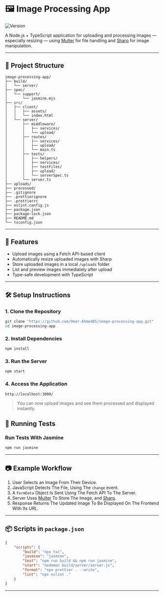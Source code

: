 # 🖼️ Image Processing App

![Version](https://img.shields.io/badge/version-v5.0-blue)

A Node.js + TypeScript application for uploading and processing images — especially resizing — using [Multer](https://github.com/expressjs/multer) for file handling and [Sharp](https://github.com/lovell/sharp) for image manipulation.

---

## 📁 Project Structure

```
image-processing-app/
├── build/
│   └── server/
├── spec/
│   └── support/
│       └── jasmine.mjs
├── src/
│   ├── client/
│   │   ├── assets/
│   │   └── index.html
│   └── server/
│       ├── middleware/
│       │   ├── services/
│       │   └── upload/
│       ├── routes/
│       │   ├── services/
│       │   ├── upload/
│       │   └── main.ts
│       ├── tests/
│       │   ├── helpers/
│       │   ├── services/
│       │   ├── testFiles/
│       │   ├── upload/
│       │   └── serverSpec.ts
│       └── server.ts
├── uploads/
├── processed/
├── .gitignore
├── .prettierignore
├── .prettierrc
├── eslint.config.js
├── package.json
├── package-lock.json
├── README.md
└── tsconfig.json
```

---

## 🚀 Features

- Upload images using a Fetch API-based client
- Automatically resize uploaded images with Sharp
- Store uploaded images in a local `/uploads` folder
- List and preview images immediately after upload
- Type-safe development with TypeScript

---

## 🛠️ Setup Instructions

### 1. Clone the Repository

```bash
git clone "https://github.com/Omar-Ahmed85/image-processing-app.git"
cd image-processing-app
```

### 2. Install Dependencies

```bash
npm install
```

### 3. Run the Server

```bash
npm start
```

### 4. Access the Application

```
http://localhost:3000/
```

> You can now upload images and see them processed and displayed instantly.

## 🧪 Running Tests

### Run Tests With Jasmine

```bash
npm run jasmine
```

---

## 📷 Example Workflow

1. User Selects an Image From Their Device.
2. JavaScript Detects The File, Using The `change` event.
3. A `FormData` Object Is Sent Using The Fetch API To The Server.
4. Server Uses [Multer](https://www.npmjs.com/package/multer) To Store The Image, and [Sharp](https://www.npmjs.com/package/sharp).
5. Response Returns The Updated Image To Be Displayed On The Frontend With Its _URL_.

---

## 📦 Scripts in `package.json`

```json
{
	"scripts": {
		"build": "npx tsc",
		"jasmine": "jasmine",
		"test": "npm run build && npm run jasmine",
		"start": "nodemon build/server/server.js",
		"format": "npx prettier . --write",
		"lint": "npx eslint ."
	}
}
```

---
